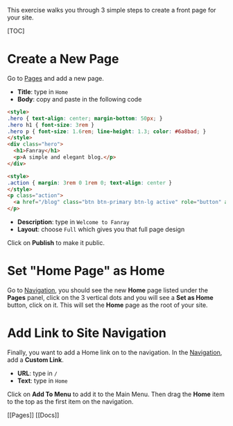﻿This exercise walks you through 3 simple steps to create a front page for your site.

[TOC]

# Create a New Page

Go to [Pages][1] and add a new page.

- **Title**: type in `Home`
- **Body**: copy and paste in the following code

```html
<style>
.hero { text-align: center; margin-bottom: 50px; }
.hero h1 { font-size: 3rem }
.hero p { font-size: 1.6rem; line-height: 1.3; color: #6a8bad; }
</style>
<div class="hero">
  <h1>Fanray</h1>
  <p>A simple and elegant blog.</p>
</div>

<style>
.action { margin: 3rem 0 1rem 0; text-align: center }
</style>
<p class="action">
  <a href="/blog" class="btn btn-primary btn-lg active" role="button" aria-pressed="true">Get Started →</a>
</p>
```

- **Description**: type in `Welcome to Fanray`
- **Layout**: choose `Full` which gives you that full page design

Click on **Publish** to make it public.

# Set "Home Page" as Home

Go to [Navigation][2], you should see the new **Home** page listed under the **Pages** panel, click on the 3 vertical dots and you will see a **Set as Home** button, click on it. This will set the **Home** page as the root of your site.

# Add Link to Site Navigation

Finally, you want to add a Home link on to the navigation. In the [Navigation][2], add a **Custom Link**.

- **URL**: type in `/`
- **Text**: type in `Home`

Click on **Add To Menu** to add it to the Main Menu. Then drag the **Home** item to the top as the first item on the navigation.

<span class="prev">[[Pages]]</span>
<span class="next">[[Docs]]</span>

  [1]: /admin/pages
  [2]: /admin/navigation
